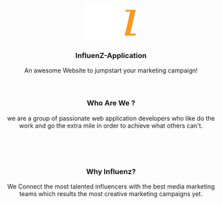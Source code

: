 <!-- PROJECT LOGO -->
<br />
<div align="center">
  <a href="https://github.com/zedd37/AngularProject/tree/main">
    <img src="src/assets/images/Home/nav word logo.PNG" alt="Logo" width="120" height="80">
  </a>

  <h3 align="center">InfluenZ-Application</h3>

  <p align="center">
    An awesome Website to jumpstart your marketing campaign!
    <br />
    <br />
    <br />
  </p>
  <h3>
    Who Are We ?
    </h3>
  <p>
    we are a group of passionate web application developers who like do the work and go the extra mile in order to achieve what others can't. 
  </p>
    <br />
    <br />
    <br />
   <h3>
    Why Influenz?
    </h3>
   <p>
   We Connect the most talented influencers with the best media marketing teams which results the most creative  marketing campaigns yet. 
  </p>
</div>
